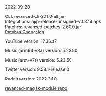 2022-09-20
  
CLI: revanced-cli-2.11.0-all.jar  
Integrations: app-release-unsigned-v0.37.4.apk  
Patches: revanced-patches-2.60.0.jar  
[Patches Changelog](https://github.com/revanced/revanced-patches/releases/tag/v2.60.0)  

YouTube version: 17.36.37  

Music (arm64-v8a) version: 5.23.50  

Music (arm-v7a) version: 5.23.50  

Twitter version: 9.58.1-release.0  

Reddit version: 2022.34.0  

[revanced-magisk-module repo](https://github.com/j-hc/revanced-magisk-module)
